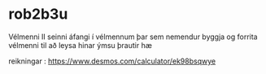 # rob2b3u
Vélmenni II 
seinni áfangi í vélmennum þar sem nemendur byggja og forrita vélmenni
til að leysa hinar ýmsu þrautir
hæ


reikningar : https://www.desmos.com/calculator/ek98bsqwye
